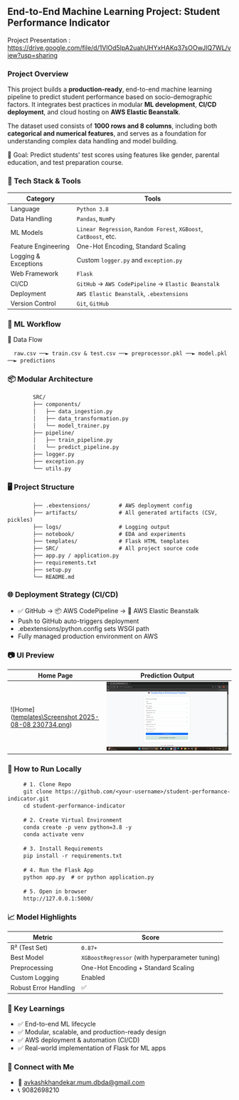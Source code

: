 ## End-to-End Machine Learning Project: Student Performance Indicator

Project Presentation : https://drive.google.com/file/d/1VlOd5lpA2uahUHYxHAKq37sOOwJlQ7WL/view?usp=sharing

### Project Overview

This project builds a **production-ready**, end-to-end machine learning pipeline to predict student performance based on socio-demographic factors. It integrates best practices in modular **ML development**, **CI/CD deployment**, and cloud hosting on **AWS Elastic Beanstalk**.

The dataset used consists of **1000 rows and 8 columns**, including both **categorical and numerical features**, and serves as a foundation for understanding complex data handling and model building.

🎯 Goal: Predict students' test scores using features like gender, parental education, and test preparation course.

### 🔧 Tech Stack & Tools

| Category             | Tools                                                             |
| -------------------- | ----------------------------------------------------------------- |
| Language             | `Python 3.8`                                                      |
| Data Handling        | `Pandas`, `NumPy`                                                 |
| ML Models            | `Linear Regression`, `Random Forest`, `XGBoost`, `CatBoost`, etc. |
| Feature Engineering  | One-Hot Encoding, Standard Scaling                                |
| Logging & Exceptions | Custom `logger.py` and `exception.py`                             |
| Web Framework        | `Flask`                                                           |
| CI/CD                | `GitHub` → `AWS CodePipeline` → `Elastic Beanstalk`               |
| Deployment           | `AWS Elastic Beanstalk`, `.ebextensions`                          |
| Version Control      | `Git`, `GitHub`                                                   |


### 🧠 ML Workflow

📁 Data Flow

      raw.csv ──► train.csv & test.csv ──► preprocessor.pkl ──► model.pkl ──► predictions
      
### 📦 Modular Architecture

            SRC/
            ├── components/
            │   ├── data_ingestion.py
            │   ├── data_transformation.py
            │   └── model_trainer.py
            ├── pipeline/
            │   ├── train_pipeline.py
            │   └── predict_pipeline.py
            ├── logger.py
            ├── exception.py
            └── utils.py

### 🖥️ Project Structure

            ├── .ebextensions/         # AWS deployment config
            ├── artifacts/             # All generated artifacts (CSV, pickles)
            ├── logs/                  # Logging output
            ├── notebook/              # EDA and experiments
            ├── templates/             # Flask HTML templates
            ├── SRC/                   # All project source code
            ├── app.py / application.py
            ├── requirements.txt
            ├── setup.py
            └── README.md
            
###  🌐 Deployment Strategy (CI/CD)
- ✅ GitHub → 📦 AWS CodePipeline → 🚀 AWS Elastic Beanstalk
- Push to GitHub auto-triggers deployment
- .ebextensions/python.config sets WSGI path
- Fully managed production environment on AWS

### 📷 UI Preview

| Home Page                                                   | Prediction Output                                                   |
| ----------------------------------------------------------- | ------------------------------------------------------------------- |
| ![Home]([templates\Screenshot 2025-08-08 230734.png](https://github.com/offavkash98/Student-Performance-Indicator/blob/main/templates/Screenshot%202025-08-08%20230734.png)) | ![Result](https://github.com/offavkash98/Student-Performance-Indicator/blob/main/templates/Screenshot%202025-08-08%20230803.png) |


### 🧪 How to Run Locally

         # 1. Clone Repo
         git clone https://github.com/<your-username>/student-performance-indicator.git
         cd student-performance-indicator
         
         # 2. Create Virtual Environment
         conda create -p venv python=3.8 -y
         conda activate venv
         
         # 3. Install Requirements
         pip install -r requirements.txt
         
         # 4. Run the Flask App
         python app.py  # or python application.py
         
         # 5. Open in browser
         http://127.0.0.1:5000/

### 📈 Model Highlights

| Metric                | Score                                           |
| --------------------- | ----------------------------------------------- |
| R² (Test Set)         | `0.87+`                                         |
| Best Model            | `XGBoostRegressor` (with hyperparameter tuning) |
| Preprocessing         | One-Hot Encoding + Standard Scaling             |
| Custom Logging        | Enabled                                         |
| Robust Error Handling | ✅                                              |

### 📌 Key Learnings
- ✅ End-to-end ML lifecycle
- ✅ Modular, scalable, and production-ready design
- ✅ AWS deployment & automation (CI/CD)
- ✅ Real-world implementation of Flask for ML apps

### 🤝 Connect with Me
- 📧 avkashkhandekar.mum.dbda@gmail.com
- 📞 9082698210
